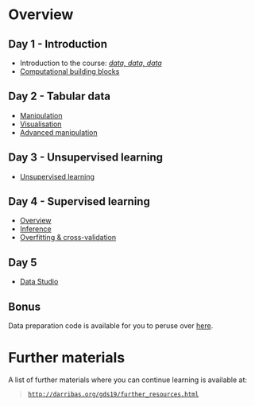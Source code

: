 # Overview

## Day 1 - Introduction

- Introduction to the course: [*data, data, data*](notebooks/01-Introduction)
- [Computational building blocks](notebooks/02-Computational_building_blocks)

## Day 2 - Tabular data

- [Manipulation](notebooks/03-Tabular_data)
- [Visualisation](notebooks/04-Tabular_data_viz)
- [Advanced manipulation](notebooks/05-Tabular_advanced)

## Day 3 - Unsupervised learning

- [Unsupervised learning](notebooks/06-Unsupervised_learning)

## Day 4 - Supervised learning

- [Overview](notebooks/07-Supervised_learning)
- [Inference](notebooks/08-Inference)
- [Overfitting & cross-validation](notebooks/09-Overfitting_cv)

## Day 5

- [Data Studio](notebooks/10-Data_studio)

## Bonus

Data preparation code is available for you to peruse over [here](notebooks/zzz_data_prep).

# Further materials

A list of further materials where you can continue learning is available at:

> [`http://darribas.org/gds19/further_resources.html`](http://darribas.org/gds19/further_resources.html)

